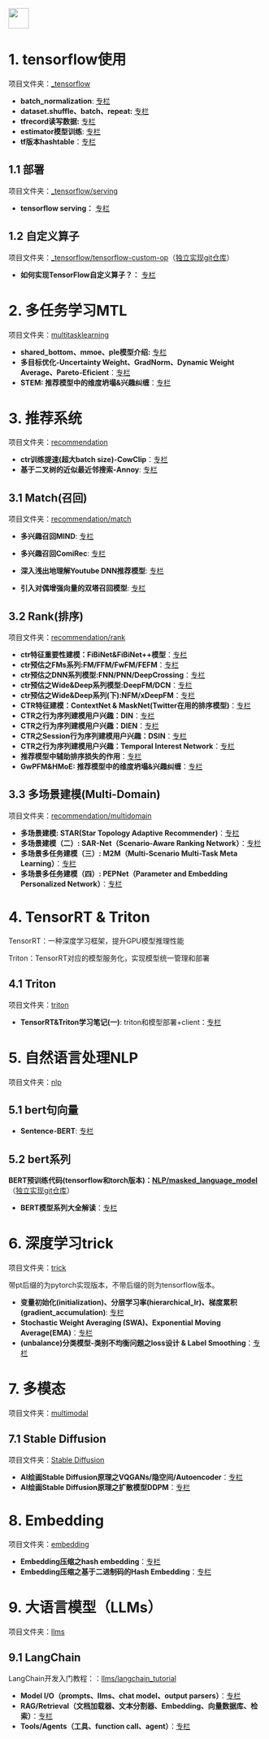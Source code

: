 [<img src="https://api.gitsponsors.com/api/badge/img?id=419746952" height="40">](https://api.gitsponsors.com/api/badge/link?p=1KgsCPEwLkeM9OhPLyONthSPwzpU86MFRdz5Zm2VJ72LipcdlWg6A0do/CZbX3Lck3ujRRVf0xsx6f3jPNJ1iMVLyFPzlJ2fnA+7PknPRKaFl2OA4OoRZqMMcJpKbg6LGwJcEgqhqcNnJzhW3d7d2A==)

# 1. tensorflow使用

项目文件夹：[_tensorflow](https://github.com/QunBB/DeepLearning/tree/main/_tensorflow)

- **batch_normalization**: [专栏](https://zhuanlan.zhihu.com/p/360842139)
- **dataset.shuffle、batch、repeat:** [专栏](https://zhuanlan.zhihu.com/p/360843167)
- **tfrecord读写数据:** [专栏](https://zhuanlan.zhihu.com/p/363959153)
- **estimator模型训练**: [专栏](https://zhuanlan.zhihu.com/p/367057708)
- **tf版本hashtable**：[专栏](https://zhuanlan.zhihu.com/p/386915385)

## 1.1 部署

项目文件夹：[_tensorflow/serving](https://github.com/QunBB/DeepLearning/tree/main/_tensorflow/serving)

- **tensorflow serving：** [专栏](https://zhuanlan.zhihu.com/p/407986666)

## 1.2 自定义算子

项目文件夹：[_tensorflow/tensorflow-custom-op](https://github.com/QunBB/DeepLearning/tree/main/_tensorflow/tensorflow-custom-op)（[独立实现git仓库](https://github.com/QunBB/tensorflow-custom-op)）

- **如何实现TensorFlow自定义算子？：** [专栏](https://zhuanlan.zhihu.com/p/672088843)

# 2. 多任务学习MTL

项目文件夹：[multitasklearning](https://github.com/QunBB/DeepLearning/tree/main/multitasklearning)

- **shared_bottom、mmoe、ple模型介绍:** [专栏](https://zhuanlan.zhihu.com/p/425209494)
- **多目标优化-Uncertainty Weight、GradNorm、Dynamic Weight Average、Pareto-Eficient**：[专栏](https://zhuanlan.zhihu.com/p/456089764)
- **STEM: 推荐模型中的维度坍塌&兴趣纠缠**：[专栏](https://zhuanlan.zhihu.com/p/19885938029)

# 3. 推荐系统

项目文件夹：[recommendation](https://github.com/QunBB/DeepLearning/tree/main/recommendation)

- **ctr训练提速(超大batch size)-CowClip**：[专栏](https://zhuanlan.zhihu.com/p/557451365)
- **基于二叉树的近似最近邻搜索-Annoy**: [专栏](https://zhuanlan.zhihu.com/p/714579473)

## 3.1 Match(召回)

项目文件夹：[recommendation/match](https://github.com/QunBB/DeepLearning/tree/main/recommendation/match)

- **多兴趣召回MIND**: [专栏](https://zhuanlan.zhihu.com/p/463064543)
- **多兴趣召回ComiRec**: [专栏](https://zhuanlan.zhihu.com/p/568781562)

- **深入浅出地理解Youtube DNN推荐模型**: [专栏](https://zhuanlan.zhihu.com/p/405907646)
- **引入对偶增强向量的双塔召回模型**: [专栏](https://zhuanlan.zhihu.com/p/608636233)

## 3.2 Rank(排序)

项目文件夹：[recommendation/rank](https://github.com/QunBB/DeepLearning/tree/main/recommendation/rank)

- **ctr特征重要性建模：FiBiNet&FiBiNet++模型**：[专栏](https://zhuanlan.zhihu.com/p/603262632)
- **ctr预估之FMs系列:FM/FFM/FwFM/FEFM**：[专栏](https://zhuanlan.zhihu.com/p/613030015)
- **ctr预估之DNN系列模型:FNN/PNN/DeepCrossing**：[专栏](https://zhuanlan.zhihu.com/p/623567076)
- **ctr预估之Wide&Deep系列模型:DeepFM/DCN**：[专栏](https://zhuanlan.zhihu.com/p/631668163)
- **ctr预估之Wide&Deep系列(下):NFM/xDeepFM**：[专栏](https://zhuanlan.zhihu.com/p/634584585)
- **CTR特征建模：ContextNet & MaskNet(Twitter在用的排序模型)**：[专栏](https://zhuanlan.zhihu.com/p/660375034)
- **CTR之行为序列建模用户兴趣：DIN**：[专栏](https://zhuanlan.zhihu.com/p/679852484)
- **CTR之行为序列建模用户兴趣：DIEN**：[专栏](https://zhuanlan.zhihu.com/p/685855305)
- **CTR之Session行为序列建模用户兴趣：DSIN**：[专栏](https://zhuanlan.zhihu.com/p/688338754)
- **CTR之行为序列建模用户兴趣：Temporal Interest Network**：[专栏](https://zhuanlan.zhihu.com/p/7832498217)
- **推荐模型中辅助排序损失的作用**：[专栏](https://zhuanlan.zhihu.com/p/10542978888)
- **GwPFM&HMoE: 推荐模型中的维度坍塌&兴趣纠缠**：[专栏](https://zhuanlan.zhihu.com/p/19885938029)

## 3.3 多场景建模(Multi-Domain)

项目文件夹：[recommendation/multidomain](https://github.com/QunBB/DeepLearning/tree/main/recommendation/multidomain)

- **多场景建模: STAR(Star Topology Adaptive Recommender)**：[专栏](https://zhuanlan.zhihu.com/p/717054800)
- **多场景建模（二）: SAR-Net（Scenario-Aware Ranking Network）**：[专栏](https://zhuanlan.zhihu.com/p/718704281)
- **多场景多任务建模（三）: M2M（Multi-Scenario Multi-Task Meta Learning）**：[专栏](https://zhuanlan.zhihu.com/p/939534954)
- **多场景多任务建模（四）: PEPNet（Parameter and Embedding Personalized Network）**：[专栏](https://zhuanlan.zhihu.com/p/4552106145)

# 4. TensorRT & Triton
TensorRT：一种深度学习框架，提升GPU模型推理性能

Triton：TensorRT对应的模型服务化，实现模型统一管理和部署

## 4.1 Triton

项目文件夹：[triton](https://github.com/QunBB/DeepLearning/tree/main/triton)

- **TensorRT&Triton学习笔记(一)**: triton和模型部署+client：[专栏](https://zhuanlan.zhihu.com/p/482170985)

# 5. 自然语言处理NLP

项目文件夹：[nlp](https://github.com/QunBB/DeepLearning/tree/main/nlp)

## 5.1 bert句向量

- **Sentence-BERT**: [专栏](https://zhuanlan.zhihu.com/p/504983847)

## 5.2 bert系列

**BERT预训练代码(tensorflow和torch版本)：[NLP/masked_language_model](https://github.com/QunBB/DeepLearning/tree/main/nlp/masked_language_model)**（[独立实现git仓库](https://github.com/QunBB/bert-pretraining)）

- **BERT模型系列大全解读**：[专栏](https://zhuanlan.zhihu.com/p/598095233)

# 6. 深度学习trick

项目文件夹：[trick](https://github.com/QunBB/DeepLearning/tree/main/trick)

带pt后缀的为pytorch实现版本，不带后缀的则为tensorflow版本。

- **变量初始化(initialization)、分层学习率(hierarchical_lr)、梯度累积(gradient_accumulation)**: [专栏](https://zhuanlan.zhihu.com/p/553277132)
- **Stochastic Weight Averaging (SWA)、Exponential Moving Average(EMA)**：[专栏](https://zhuanlan.zhihu.com/p/554955968)
- **(unbalance)分类模型-类别不均衡问题之loss设计 & Label Smoothing**：[专栏](https://zhuanlan.zhihu.com/p/582312784)

# 7. 多模态

项目文件夹：[multimodal](https://github.com/QunBB/DeepLearning/tree/main/multimodal)

## 7.1 Stable Diffusion

项目文件夹：[Stable Diffusion](https://github.com/QunBB/DeepLearning/tree/main/multimodal/stable_diffusion)

- **AI绘画Stable Diffusion原理之VQGANs/隐空间/Autoencoder**：[专栏](https://zhuanlan.zhihu.com/p/645939505)
- **AI绘画Stable Diffusion原理之扩散模型DDPM**：[专栏](https://zhuanlan.zhihu.com/p/645939505)

# 8. Embedding

项目文件夹：[embedding](https://github.com/QunBB/DeepLearning/tree/main/embedding)

- **Embedding压缩之hash embedding**：[专栏](https://zhuanlan.zhihu.com/p/669320977)
- **Embedding压缩之基于二进制码的Hash Embedding**：[专栏](https://zhuanlan.zhihu.com/p/670802301)

# 9. 大语言模型（LLMs）

项目文件夹：[llms](https://github.com/QunBB/DeepLearning/tree/main/llms)

## 9.1 LangChain

LangChain开发入门教程：：[llms/langchain_tutorial](https://github.com/QunBB/DeepLearning/tree/main/llms/langchain_tutorial)

- **Model I/O（prompts、llms、chat model、output parsers）**：[专栏](https://zhuanlan.zhihu.com/p/700167692)
- **RAG/Retrieval（文档加载器、文本分割器、Embedding、向量数据库、检索）**：[专栏](https://zhuanlan.zhihu.com/p/706889931)
- **Tools/Agents（工具、function call、agent）**：[专栏](https://zhuanlan.zhihu.com/p/712459598)
